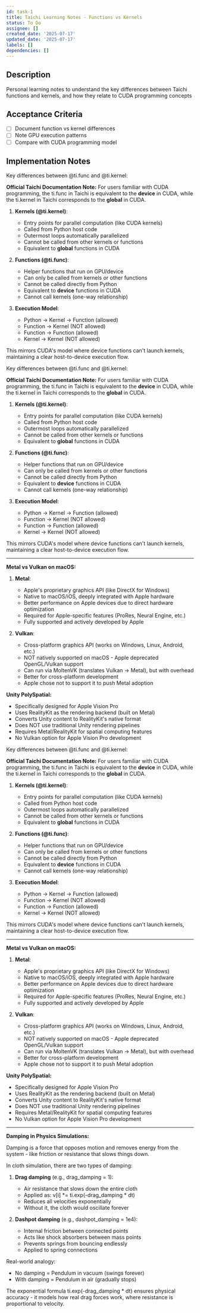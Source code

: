 ```yaml
---
id: task-1
title: Taichi Learning Notes - Functions vs Kernels
status: To Do
assignee: []
created_date: '2025-07-17'
updated_date: '2025-07-17'
labels: []
dependencies: []
---
```


## Description

Personal learning notes to understand the key differences between Taichi functions and kernels, and how they relate to CUDA programming concepts

## Acceptance Criteria

- [ ] Document function vs kernel differences
- [ ] Note GPU execution patterns
- [ ] Compare with CUDA programming model

## Implementation Notes

Key differences between @ti.func and @ti.kernel:

**Official Taichi Documentation Note:**
For users familiar with CUDA programming, the ti.func in Taichi is equivalent to the __device__ in CUDA, while the ti.kernel in Taichi corresponds to the __global__ in CUDA.

1. **Kernels (@ti.kernel)**:
   - Entry points for parallel computation (like CUDA kernels)
   - Called from Python host code
   - Outermost loops automatically parallelized
   - Cannot be called from other kernels or functions
   - Equivalent to __global__ functions in CUDA

2. **Functions (@ti.func)**:
   - Helper functions that run on GPU/device
   - Can only be called from kernels or other functions
   - Cannot be called directly from Python
   - Equivalent to __device__ functions in CUDA
   - Cannot call kernels (one-way relationship)

3. **Execution Model**:
   - Python → Kernel → Function (allowed)
   - Function → Kernel (NOT allowed)
   - Function → Function (allowed)
   - Kernel → Kernel (NOT allowed)

This mirrors CUDA's model where device functions can't launch kernels, maintaining a clear host-to-device execution flow.

Key differences between @ti.func and @ti.kernel:

**Official Taichi Documentation Note:**
For users familiar with CUDA programming, the ti.func in Taichi is equivalent to the __device__ in CUDA, while the ti.kernel in Taichi corresponds to the __global__ in CUDA.

1. **Kernels (@ti.kernel)**:
   - Entry points for parallel computation (like CUDA kernels)
   - Called from Python host code
   - Outermost loops automatically parallelized
   - Cannot be called from other kernels or functions
   - Equivalent to __global__ functions in CUDA

2. **Functions (@ti.func)**:
   - Helper functions that run on GPU/device
   - Can only be called from kernels or other functions
   - Cannot be called directly from Python
   - Equivalent to __device__ functions in CUDA
   - Cannot call kernels (one-way relationship)

3. **Execution Model**:
   - Python → Kernel → Function (allowed)
   - Function → Kernel (NOT allowed)
   - Function → Function (allowed)
   - Kernel → Kernel (NOT allowed)

This mirrors CUDA's model where device functions can't launch kernels, maintaining a clear host-to-device execution flow.

---

**Metal vs Vulkan on macOS:**

1. **Metal**:
   - Apple's proprietary graphics API (like DirectX for Windows)
   - Native to macOS/iOS, deeply integrated with Apple hardware
   - Better performance on Apple devices due to direct hardware optimization
   - Required for Apple-specific features (ProRes, Neural Engine, etc.)
   - Fully supported and actively developed by Apple

2. **Vulkan**:
   - Cross-platform graphics API (works on Windows, Linux, Android, etc.)
   - NOT natively supported on macOS - Apple deprecated OpenGL/Vulkan support
   - Can run via MoltenVK (translates Vulkan → Metal), but with overhead
   - Better for cross-platform development
   - Apple chose not to support it to push Metal adoption

**Unity PolySpatial:**
- Specifically designed for Apple Vision Pro
- Uses RealityKit as the rendering backend (built on Metal)
- Converts Unity content to RealityKit's native format
- Does NOT use traditional Unity rendering pipelines
- Requires Metal/RealityKit for spatial computing features
- No Vulkan option for Apple Vision Pro development

Key differences between @ti.func and @ti.kernel:

**Official Taichi Documentation Note:**
For users familiar with CUDA programming, the ti.func in Taichi is equivalent to the __device__ in CUDA, while the ti.kernel in Taichi corresponds to the __global__ in CUDA.

1. **Kernels (@ti.kernel)**:
   - Entry points for parallel computation (like CUDA kernels)
   - Called from Python host code
   - Outermost loops automatically parallelized
   - Cannot be called from other kernels or functions
   - Equivalent to __global__ functions in CUDA

2. **Functions (@ti.func)**:
   - Helper functions that run on GPU/device
   - Can only be called from kernels or other functions
   - Cannot be called directly from Python
   - Equivalent to __device__ functions in CUDA
   - Cannot call kernels (one-way relationship)

3. **Execution Model**:
   - Python → Kernel → Function (allowed)
   - Function → Kernel (NOT allowed)
   - Function → Function (allowed)
   - Kernel → Kernel (NOT allowed)

This mirrors CUDA's model where device functions can't launch kernels, maintaining a clear host-to-device execution flow.

---

**Metal vs Vulkan on macOS:**

1. **Metal**:
   - Apple's proprietary graphics API (like DirectX for Windows)
   - Native to macOS/iOS, deeply integrated with Apple hardware
   - Better performance on Apple devices due to direct hardware optimization
   - Required for Apple-specific features (ProRes, Neural Engine, etc.)
   - Fully supported and actively developed by Apple

2. **Vulkan**:
   - Cross-platform graphics API (works on Windows, Linux, Android, etc.)
   - NOT natively supported on macOS - Apple deprecated OpenGL/Vulkan support
   - Can run via MoltenVK (translates Vulkan → Metal), but with overhead
   - Better for cross-platform development
   - Apple chose not to support it to push Metal adoption

**Unity PolySpatial:**
- Specifically designed for Apple Vision Pro
- Uses RealityKit as the rendering backend (built on Metal)
- Converts Unity content to RealityKit's native format
- Does NOT use traditional Unity rendering pipelines
- Requires Metal/RealityKit for spatial computing features
- No Vulkan option for Apple Vision Pro development

---

**Damping in Physics Simulations:**

Damping is a force that opposes motion and removes energy from the system - like friction or resistance that slows things down.

In cloth simulation, there are two types of damping:

1. **Drag damping** (e.g., drag_damping = 1):
   - Air resistance that slows down the entire cloth
   - Applied as: v[i] *= ti.exp(-drag_damping * dt)
   - Reduces all velocities exponentially
   - Without it, the cloth would oscillate forever

2. **Dashpot damping** (e.g., dashpot_damping = 1e4):
   - Internal friction between connected points
   - Acts like shock absorbers between mass points
   - Prevents springs from bouncing endlessly
   - Applied to spring connections

Real-world analogy:
- No damping = Pendulum in vacuum (swings forever)
- With damping = Pendulum in air (gradually stops)

The exponential formula ti.exp(-drag_damping * dt) ensures physical accuracy - it models how real drag forces work, where resistance is proportional to velocity.
